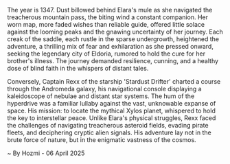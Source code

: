 
The year is 1347.  Dust billowed behind Elara's mule as she navigated the treacherous mountain pass, the biting wind a constant companion.  Her worn map, more faded wishes than reliable guide, offered little solace against the looming peaks and the gnawing uncertainty of her journey.  Each creak of the saddle, each rustle in the sparse undergrowth, heightened the adventure, a thrilling mix of fear and exhilaration as she pressed onward, seeking the legendary city of Eldoria, rumored to hold the cure for her brother's illness. The journey demanded resilience, cunning, and a healthy dose of blind faith in the whispers of distant tales.

Conversely, Captain Rexx of the starship 'Stardust Drifter' charted a course through the Andromeda galaxy, his navigational console displaying a kaleidoscope of nebulae and distant star systems.  The hum of the hyperdrive was a familiar lullaby against the vast, unknowable expanse of space.  His mission: to locate the mythical Xylos planet, whispered to hold the key to interstellar peace.  Unlike Elara's physical struggles, Rexx faced the challenges of navigating treacherous asteroid fields, evading pirate fleets, and deciphering cryptic alien signals.  His adventure lay not in the brute force of nature, but in the enigmatic vastness of the cosmos.

~ By Hozmi - 06 April 2025
